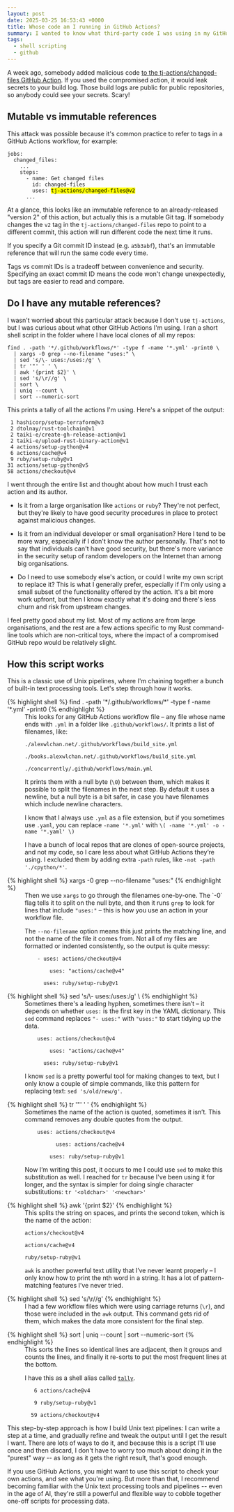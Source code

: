 ```yaml
---
layout: post
date: 2025-03-25 16:53:43 +0000
title: Whose code am I running in GitHub Actions?
summary: I wanted to know what third-party code I was using in my GitHub Actions. I was able to use standard text processing tools and shell pipelines to get a quick tally.
tags:
  - shell scripting
  - github
---
```

A week ago, somebody added malicious code [to the tj-actions/changed-files GitHub Action][compromise].
If you used the compromised action, it would leak secrets to your build log.
Those build logs are public for public repositories, so anybody could see your secrets.
Scary!

## Mutable vs immutable references

This attack was possible because it's common practice to refer to tags in a GitHub Actions workflow, for example:

<pre><code>jobs:
  changed_files:
    ...
    steps:
      - name: Get changed files
        id: changed-files
        uses: <mark>tj-actions/changed-files@v2</mark>
      ...</code></pre>

At a glance, this looks like an immutable reference to an already-released "version 2" of this action, but actually this is a mutable Git tag.
If somebody changes the `v2` tag in the `tj-actions/changed-files` repo to point to a different commit, this action will run different code the next time it runs.

If you specify a Git commit ID instead (e.g. `a5b3abf`), that's an immutable reference that will run the same code every time.

Tags vs commit IDs is a tradeoff between convenience and security.
Specifying an exact commit ID means the code won't change unexpectedly, but tags are easier to read and compare.

[compromise]: https://www.stepsecurity.io/blog/harden-runner-detection-tj-actions-changed-files-action-is-compromised




## Do I have any mutable references?

I wasn't worried about this particular attack because I don't use `tj-actions`, but I was curious about what other GitHub Actions I'm using.
I ran a short shell script in the folder where I have local clones of all my repos:

```shell
find . -path '*/.github/workflows/*' -type f -name '*.yml' -print0 \
  | xargs -0 grep --no-filename "uses:" \
  | sed 's/\- uses:/uses:/g' \
  | tr '"' ' ' \
  | awk '{print $2}' \
  | sed 's/\r//g' \
  | sort \
  | uniq --count \
  | sort --numeric-sort
```

This prints a tally of all the actions I'm using.
Here's a snippet of the output:

```
 1 hashicorp/setup-terraform@v3
 2 dtolnay/rust-toolchain@v1
 2 taiki-e/create-gh-release-action@v1
 2 taiki-e/upload-rust-binary-action@v1
 4 actions/setup-python@v4
 6 actions/cache@v4
 9 ruby/setup-ruby@v1
31 actions/setup-python@v5
58 actions/checkout@v4
```

I went through the entire list and thought about how much I trust each action and its author.

*   Is it from a large organisation like `actions` or `ruby`?
    They're not perfect, but they're likely to have good security procedures in place to protect against malicious changes.

*   Is it from an individual developer or small organisation?
    Here I tend to be more wary, especially if I don't know the author personally.
    That's not to say that individuals can't have good security, but there's more variance in the security setup of random developers on the Internet than among big organisations.

*   Do I need to use somebody else's action, or could I write my own script to replace it?
    This is what I generally prefer, especially if I'm only using a small subset of the functionality offered by the action.
    It's a bit more work upfront, but then I know exactly what it's doing and there's less churn and risk from upstream changes.

I feel pretty good about my list.
Most of my actions are from large organisations, and the rest are a few actions specific to my Rust command-line tools which are non-critical toys, where the impact of a compromised GitHub repo would be relatively slight.



## How this script works

This is a classic use of Unix pipelines, where I'm chaining together a bunch of built-in text processing tools.
Let's step through how it works.

<style>
  dd > p:first-child {
    margin-top: 0;
  }
</style>

<dl>
<dt>
  {% highlight shell %}
find . -path '*/.github/workflows/*' -type f -name '*.yml' -print0
{% endhighlight %}
</dt>
<dd>
  <p>
    This looks for any GitHub Actions workflow file – any file whose name ends with <code>.yml</code> in a folder like <code>.github/workflows/</code>.
    It prints a list of filenames, like:
  </p>
  <p><code>./alexwlchan.net/.github/workflows/build_site.yml<br/>
./books.alexwlchan.net/.github/workflows/build_site.yml<br/>
./concurrently/.github/workflows/main.yml
</code></p>
  <p>
    It prints them with a null byte (<code>\0</code>) between them, which makes it possible to split the filenames in the next step.
    By default it uses a newline, but a null byte is a bit safer, in case you have filenames which include newline characters.
  </p>
  <p>
    I know that I always use <code>.yml</code> as a file extension, but if you sometimes use <code>.yaml</code>, you can replace <code>-name '*.yml'</code> with <code>\( -name '*.yml' -o -name '*.yaml' \)</code>
  </p>
  <p>
    I have a bunch of local repos that are clones of open-source projects, and not my code, so I care less about what GitHub Actions they’re using.
    I excluded them by adding extra <code>-path</code> rules, like <code>-not -path './cpython/*'</code>.
  </p>
</dd>
<dt>
{% highlight shell %}
xargs -0 grep --no-filename "uses:"
{% endhighlight %}
</dt>
<dd>
  <p>
    Then we use <code>xargs</code> to go through the filenames one-by-one.
    The `-0` flag tells it to split on the null byte, and then it runs <code>grep</code> to look for lines that include <code>"uses:"</code> – this is how you use an action in your workflow file.
  </p>
  <p>
    The <code>--no-filename</code> option means this just prints the matching line, and not the name of the file it comes from.
    Not all of my files are formatted or indented consistently, so the output is quite messy:
  </p>
  <p><code>&nbsp;&nbsp;&nbsp;&nbsp;- uses: actions/checkout@v4<br/>
&nbsp;&nbsp;&nbsp;&nbsp;&nbsp;&nbsp;&nbsp;&nbsp;uses: "actions/cache@v4"<br/>
&nbsp;&nbsp;&nbsp;&nbsp;&nbsp;&nbsp;uses: ruby/setup-ruby@v1</code></p>
</dd>
<dt>
{% highlight shell %}
sed 's/\- uses:/uses:/g' \
{% endhighlight %}
</dt>
<dd>
  <p>
    Sometimes there's a leading hyphen, sometimes there isn’t – it depends on whether <code>uses:</code> is the first key in the YAML dictionary.
    This <code>sed</code> command replaces <code>"- uses:"</code> with <code>"uses:"</code> to start tidying up the data.
  </p>
  <p><code>&nbsp;&nbsp;&nbsp;&nbsp;uses: actions/checkout@v4<br/>
&nbsp;&nbsp;&nbsp;&nbsp;&nbsp;&nbsp;&nbsp;&nbsp;uses: "actions/cache@v4"<br/>
&nbsp;&nbsp;&nbsp;&nbsp;&nbsp;&nbsp;uses: ruby/setup-ruby@v1</code></p>
  <p>
    I know <code>sed</code> is a pretty powerful tool for making changes to text, but I only know a couple of simple commands, like this pattern for replacing text: <code>sed 's/old/new/g'</code>.
  </p>
</dd>
<dt>
{% highlight shell %}
tr '"' ' '
{% endhighlight %}
</dt>
<dd>
  <p>
    Sometimes the name of the action is quoted, sometimes it isn’t.
    This command removes any double quotes from the output.
  </p>
  <p><code>&nbsp;&nbsp;&nbsp;&nbsp;uses: actions/checkout@v4<br/>
  &nbsp;&nbsp;&nbsp;&nbsp;&nbsp;&nbsp;&nbsp;&nbsp;uses: actions/cache@v4<br/>
  &nbsp;&nbsp;&nbsp;&nbsp;&nbsp;&nbsp;uses: ruby/setup-ruby@v1</code></p>
  <p>
    Now I’m writing this post, it occurs to me I could use <code>sed</code> to make this substitution as well.
    I reached for <code>tr</code> because I've been using it for longer, and the syntax is simpler for doing single character substitutions: <code>tr '&lt;oldchar&gt;' '&lt;newchar&gt;'</code>
  </p>
</dd>
<dt>
{% highlight shell %}
awk '{print $2}'
{% endhighlight %}
</dt>
<dd>
  <p>
    This splits the string on spaces, and prints the second token, which is the name of the action:
  </p>
  <p><code>actions/checkout@v4<br/>
actions/cache@v4<br/>
ruby/setup-ruby@v1</code></p>
  <p>
    <code>awk</code> is another powerful text utility that I’ve never learnt properly – I only know how to print the nth word in a string.
    It has a lot of pattern-matching features I’ve never tried.
  </p>
</dd>
<dt>
{% highlight shell %}
sed 's/\r//g'
{% endhighlight %}
</dt>
<dd>
  <p>
    I had a few workflow files which were using carriage returns (<code>\r</code>), and those were included in the <code>awk</code> output.
    This command gets rid of them, which makes the data more consistent for the final step.
  </p>
</dd>
<dt>
{% highlight shell %}
sort | uniq --count | sort --numeric-sort
{% endhighlight %}
</dt>
<dd>
  <p>
    This sorts the lines so identical lines are adjacent, then it groups and counts the lines, and finally it re-sorts to put the most frequent lines at the bottom.
  </p>
  <p>
    I have this as a shell alias called <a href="/2016/a-shell-alias-for-tallying/"><code>tally</code></a>.
  </p>
  <p><code>&nbsp;&nbsp;&nbsp;6 actions/cache@v4<br>
&nbsp;&nbsp;&nbsp;9 ruby/setup-ruby@v1<br>
&nbsp;&nbsp;59 actions/checkout@v4</code></p>
</dd>
</dl>

This step-by-step approach is how I build Unix text pipelines: I can write a step at a time, and gradually refine and tweak the output until I get the result I want.
There are lots of ways to do it, and because this is a script I'll use once and then discard, I don't have to worry too much about doing it in the "purest" way -- as long as it gets the right result, that's good enough.

If you use GitHub Actions, you might want to use this script to check your own actions, and see what you're using.
But more than that, I recommend becoming familiar with the Unix text processing tools and pipelines -- even in the age of AI, they're still a powerful and flexible way to cobble together one-off scripts for processing data.
